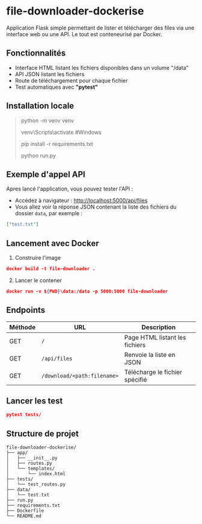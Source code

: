 # file-downloader-dockerise

Application Flask simple permettant de lister et télécharger des files via une interface web ou une API. 
Le tout est conteneurisé par Docker.

## Fonctionnalités

- Interface HTML listant les fichiers disponibles dans un volume "/data"
- API JSON listant les fichiers
- Route de téléchargement pour chaque fichier
- Test automatiques avec **"pytest"**

## Installation locale 

> python -m venv venv
>
> venv\Scripts\activate #Windows
>
> pip install -r requirements.txt
>
> python run.py


## Exemple d'appel API

Apres lancé l'application, vous pouvez tester l'API : 

- Accédez à navigateur : [http://localhost:5000/api/files](http://localhost:5000/api/files)
- Vous allez voir la réponse JSON contenant la liste des fichiers du dossier `data`, par exemple :
```json
["test.txt"]
```

## Lancement avec Docker 

1. Construire l'image
```json
docker build -t file-downloader .
```
2. Lancer le contener
```json
docker run -v ${PWD}\data:/data -p 5000:5000 file-downloader
```
## Endpoints 

| Méthode | URL                         | Description                    |
| ------- | ---------------------       | ------------------------------ |
| GET     | `/`                         | Page HTML listant les fichiers |
| GET     | `/api/files`                | Renvoie la liste en JSON       |
| GET     | `/download/<path:filename>` | Télécharge le fichier spécifié |


## Lancer les test
```json
pytest tests/
```
## Structure de projet
```
file-downloader-dockerise/
├── app/
│   ├── __init__.py
│   ├── routes.py
│   └── templates/
│       └── index.html
├── tests/
│   └── test_routes.py
├── data/
│   └── test.txt
├── run.py
├── requirements.txt
├── Dockerfile
└── README.md
```
